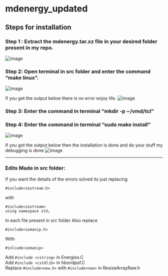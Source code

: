 # mdenergy_updated
## Steps for installation
### Step 1 : Extract the mdenergy.tar.xz file in your desired folder present in my repo.
![image](https://github.com/user-attachments/assets/d3f3e702-2d73-4d9f-986a-1d64942de680)  
### Step 2: Open terminal in src folder and enter the command “make linux”.
![image](https://github.com/user-attachments/assets/a8d23faf-4899-4d1d-b2cb-276e3ede83bc)

If you get the output below there is no error enjoy life.
![image](https://github.com/user-attachments/assets/2c53edc6-9653-4f29-adb7-8dd94bed3618)

### Step 3: Enter the command in terminal “mkdir -p ~/vmd/tcl”
### Step 4: Enter the command in terminal “sudo make install” 
![image](https://github.com/user-attachments/assets/beb540ef-24dd-4de4-84e0-a28c0888b01e)

If you got the output below then the installation is done and do your stuff my debugging is done
![image](https://github.com/user-attachments/assets/df923261-37ac-438a-9797-b11422825ae5)
<hr>  

### Edits Made in src folder:
If you want the details of the errors solved its just replacing 
```
#include<iostream.h>
```
with 
```
#include<iostream> 
using namespace std;
```
In each file present in src folder 
Also replace 
```
#include<iomanip.h>
```
With 
```
#inlcude<iomanip>
```
Add ```#include <cstring>``` in Energies.C  
Add ```#include <cstdlib>``` in hbondpsf.C  
Replace ```#include<new.h>``` with ```#include<new>``` in ResizeArrayRaw.h	
